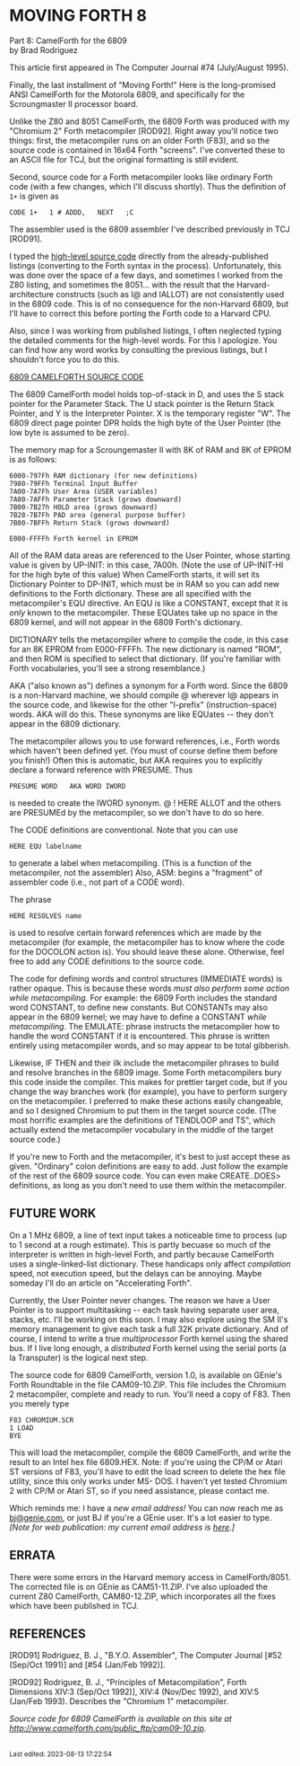 # MOVING FORTH 8

Part 8: CamelForth for the 6809 \
by Brad Rodriguez

This article first appeared in The Computer Journal #74 (July/August 1995).

Finally, the last installment of "Moving Forth\!" Here is the long-promised ANSI CamelForth for the Motorola 6809, and specifically for the Scroungmaster II processor board.

Unlike the Z80 and 8051 CamelForth, the 6809 Forth was produced with my "Chromium 2" Forth metacompiler \[ROD92\]. Right away you'll notice two things: first, the metacompiler runs on an older Forth (F83), and so the source code is contained in 16x64 Forth "screens". I've converted these to an ASCII file for TCJ, but the original formatting is still evident.

Second, source code for a Forth metacompiler looks like ordinary Forth code (with a few changes, which I'll discuss shortly). Thus the definition of `1+` is given as

    CODE 1+   1 # ADDD,   NEXT   ;C

The assembler used is the 6809 assembler I've described previously in TCJ \[ROD91\].

I typed the [high-level source code](camel09.md) directly from the already-published listings (converting to the Forth syntax in the process). Unfortunately, this was done over the space of a few days, and sometimes I worked from the Z80 listing, and sometimes the 8051... with the result that the Harvard-architecture constructs (such as I@ and IALLOT) are not consistently used in the 6809 code. This is of no consequence for the non-Harvard 6809, but I'll have to correct this before porting the Forth code to a Harvard CPU.

Also, since I was working from published listings, I often neglected typing the detailed comments for the high-level words. For this I apologize. You can find how any word works by consulting the previous listings, but I shouldn't force you to do this.

[6809 CAMELFORTH SOURCE CODE](camel09.md)

The 6809 CamelForth model holds top-of-stack in D, and uses the S stack pointer for the Parameter Stack. The U stack pointer is the Return Stack Pointer, and Y is the Interpreter Pointer. X is the temporary register "W". The 6809 direct page pointer DPR holds the high byte of the User Pointer (the low byte is assumed to be zero).

The memory map for a Scroungemaster II with 8K of RAM and 8K of EPROM is as follows:

    6000-797Fh RAM dictionary (for new definitions)
    7980-79FFh Terminal Input Buffer
    7A00-7A7Fh User Area (USER variables)
    7A80-7AFFh Parameter Stack (grows downward)
    7B00-7B27h HOLD area (grows downward) 
    7B28-7B7Fh PAD area (general purpose buffer)
    7B80-7BFFh Return Stack (grows downward)

    E000-FFFFh Forth kernel in EPROM

All of the RAM data areas are referenced to the User Pointer, whose starting value is given by UP-INIT: in this case, 7A00h. (Note the use of UP-INIT-HI for the high byte of this value) When CamelForth starts, it will set its Dictionary Pointer to DP-INIT, which must be in RAM so you can add new definitions to the Forth dictionary. These are all specified with the metacompiler's EQU directive. An EQU is like a CONSTANT, except that it is *only* known to the metacompiler. These EQUates take up no space in the 6809 kernel, and will not appear in the 6809 Forth's dictionary.

DICTIONARY tells the metacompiler where to compile the code, in this case for an 8K EPROM from E000-FFFFh. The new dictionary is named "ROM", and then ROM is specified to select that dictionary. (If you're familiar with Forth vocabularies, you'll see a strong resemblance.)

AKA ("also known as") defines a synonym for a Forth word. Since the 6809 is a non-Harvard machine, we should compile @ wherever I@ appears in the source code, and likewise for the other "I-prefix" (instruction-space) words. AKA will do this. These synonyms are like EQUates -- they don't appear in the 6809 dictionary.

The metacompiler allows you to use forward references, i.e., Forth words which haven't been defined yet. (You must of course define them before you finish\!) Often this is automatic, but AKA requires you to explicitly declare a forward reference with PRESUME. Thus

    PRESUME WORD   AKA WORD IWORD

is needed to create the IWORD synonym. @ \! HERE ALLOT and the others are PRESUMEd by the metacompiler, so we don't have to do so here.

The CODE definitions are conventional. Note that you can use

    HERE EQU labelname

to generate a label when metacompiling. (This is a function of the metacompiler, not the assembler) Also, ASM: begins a "fragment" of assembler code (i.e., not part of a CODE word).

The phrase

    HERE RESOLVES name

is used to resolve certain forward references which are made by the metacompiler (for example, the metacompiler has to know where the code for the DOCOLON action is). You should leave these alone. Otherwise, feel free to add any CODE definitions to the source code.

The code for defining words and control structures (IMMEDIATE words) is rather opaque. This is because these words *must also perform some action while metacompiling.* For example: the 6809 Forth includes the standard word CONSTANT, to define new constants. But CONSTANTs may also appear in the 6809 kernel; we may have to define a CONSTANT *while metacompiling*. The EMULATE: phrase instructs the metacompiler how to handle the word CONSTANT if it is encountered. This phrase is written entirely using metacompiler words, and so may appear to be total gibberish.

Likewise, IF THEN and their ilk include the metacompiler phrases to build and resolve branches in the 6809 image. Some Forth metacompilers bury this code inside the compiler. This makes for prettier target code, but if you change the way branches work (for example), you have to perform surgery on the metacompiler. I preferred to make these actions easily changeable, and so I designed Chromium to put them in the target source code. (The most horrific examples are the definitions of TENDLOOP and TS", which actually extend the metacompiler vocabulary in the middle of the target source code.)

If you're new to Forth and the metacompiler, it's best to just accept these as given. "Ordinary" colon definitions are easy to add. Just follow the example of the rest of the 6809 source code. You can even make CREATE..DOES\> definitions, as long as you don't need to use them within the metacompiler.


## FUTURE WORK

On a 1 MHz 6809, a line of text input takes a noticeable time to process (up to 1 second at a rough estimate). This is partly becuase so much of the interpreter is written in high-level Forth, and partly because CamelForth uses a single-linked-list dictionary. These handicaps only affect *compilation* speed, not execution speed, but the delays can be annoying. Maybe someday I'll do an article on "Accelerating Forth".

Currently, the User Pointer never changes. The reason we have a User Pointer is to support multitasking -- each task having separate user area, stacks, etc. I'll be working on this soon. I may also explore using the SM II's memory management to give each task a full 32K private dictionary. And of course, I intend to write a true *multiprocessor* Forth kernel using the shared bus. If I live long enough, a *distributed* Forth kernel using the serial ports (a la Transputer) is the logical next step.

The source code for 6809 CamelForth, version 1.0, is available on GEnie's Forth Roundtable in the file CAM09-10.ZIP. This file includes the Chromium 2 metacompiler, complete and ready to run. You'll need a copy of F83. Then you merely type

    F83 CHROMIUM.SCR
    1 LOAD
    BYE

This will load the metacompiler, compile the 6809 CamelForth, and write the result to an Intel hex file 6809.HEX. Note: if you're using the CP/M or Atari ST versions of F83, you'll have to edit the load screen to delete the hex file utility, since this only works under MS- DOS. I haven't yet tested Chromium 2 with CP/M or Atari ST, so if you need assistance, please contact me.

Which reminds me: I have a *new email address\!* You can now reach me as bj@genie.com, or just BJ if you're a GEnie user. It's a lot easier to type. *\[Note for web publication: my current email address is [here](http://www.bradrodriguez.com/email.htm).\]*


## ERRATA

There were some errors in the Harvard memory access in CamelForth/8051. The corrected file is on GEnie as CAM51-11.ZIP. I've also uploaded the current Z80 CamelForth, CAM80-12.ZIP, which incorporates all the fixes which have been published in TCJ.


## REFERENCES

<a id="ROD91">\[ROD91\]</a> Rodriguez, B. J., "B.Y.O. Assembler", The Computer Journal [\#52 (Sep/Oct 1991)] and [\#54 (Jan/Feb 1992)].

<a id="ROD92">\[ROD92\]</a> Rodriguez, B. J., "Principles of Metacompilation", Forth Dimensions XIV:3 (Sep/Oct 1992)], XIV:4 (Nov/Dec 1992), and XIV:5 (Jan/Feb 1993). Describes the "Chromium 1" metacompiler.

*Source code for 6809 CamelForth is available on this site at <http://www.camelforth.com/public_ftp/cam09-10.zip>.*

<br><sub>Last edited: 2023-08-13 17:22:54</sub>
